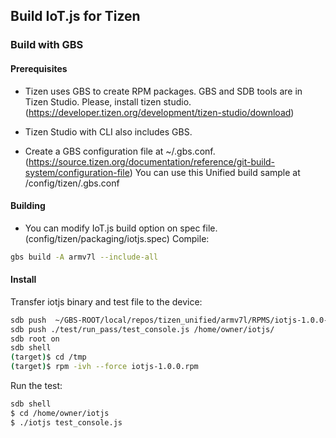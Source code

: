 ## Build IoT.js for Tizen

### Build with GBS

#### Prerequisites

* Tizen uses GBS to create RPM packages.
  GBS and SDB tools are in Tizen Studio. Please, install tizen studio.
 (https://developer.tizen.org/development/tizen-studio/download)
* Tizen Studio with CLI also includes GBS.

* Create a GBS configuration file at ~/.gbs.conf.
 (https://source.tizen.org/documentation/reference/git-build-system/configuration-file)
 You can use this Unified build sample at /config/tizen/.gbs.conf

#### Building

 * You can modify IoT.js build option on spec file. (config/tizen/packaging/iotjs.spec)
Compile:
``` bash
gbs build -A armv7l --include-all
```

#### Install
Transfer iotjs binary and test file to the device:
``` bash
sdb push  ~/GBS-ROOT/local/repos/tizen_unified/armv7l/RPMS/iotjs-1.0.0-0.armv7l.rpm /tmp
sdb push ./test/run_pass/test_console.js /home/owner/iotjs/
sdb root on
sdb shell
(target)$ cd /tmp
(target)$ rpm -ivh --force iotjs-1.0.0.rpm

```

Run the test:
``` bash
sdb shell
$ cd /home/owner/iotjs
$ ./iotjs test_console.js
```
